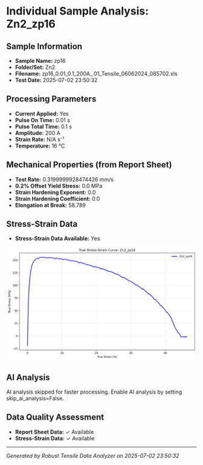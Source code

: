 # Individual Sample Analysis: Zn2_zp16

## Sample Information
- **Sample Name:** zp16
- **Folder/Set:** Zn2
- **Filename:** zp16_0.01_0.1_200A_.01_Tensile_06062024_085702.xls
- **Test Date:** 2025-07-02 23:50:32

## Processing Parameters
- **Current Applied:** Yes
- **Pulse On Time:** 0.01 s
- **Pulse Total Time:** 0.1 s
- **Amplitude:** 200 A
- **Strain Rate:** N/A s⁻¹
- **Temperature:** 16 °C

## Mechanical Properties (from Report Sheet)
- **Test Rate:** 0.3199999928474426 mm/s
- **0.2% Offset Yield Stress:** 0.0 MPa
- **Strain Hardening Exponent:** 0.0
- **Strain Hardening Coefficient:** 0.0
- **Elongation at Break:** 58.789

## Stress-Strain Data
- **Stress-Strain Data Available:** Yes

![Stress-Strain Curve](../individual_plots/plot_Zn2_zp16.png)

## AI Analysis

AI analysis skipped for faster processing. Enable AI analysis by setting skip_ai_analysis=False.

## Data Quality Assessment
- **Report Sheet Data:** ✓ Available
- **Stress-Strain Data:** ✓ Available

---
*Generated by Robust Tensile Data Analyzer on 2025-07-02 23:50:32*
